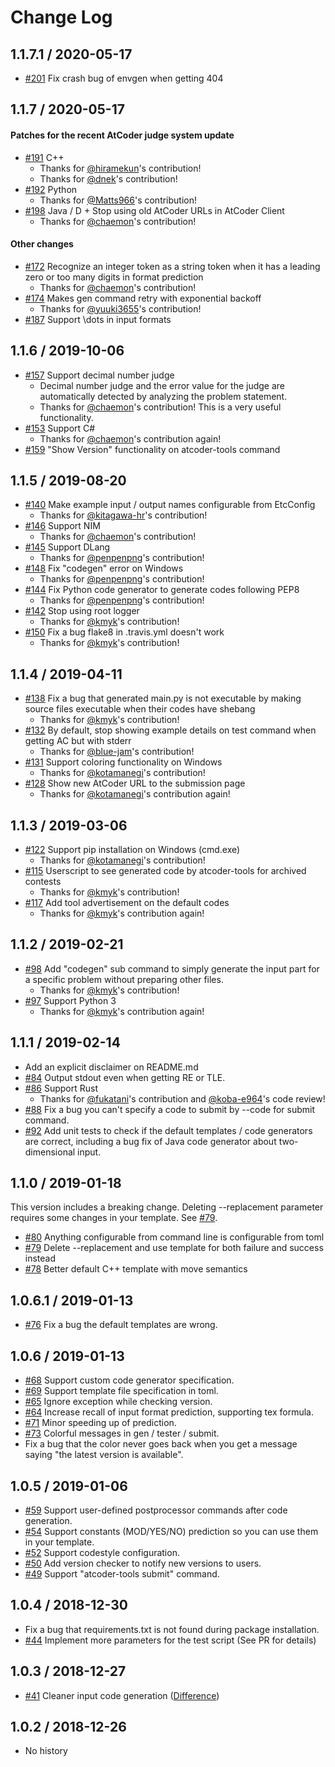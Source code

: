 # Change Log

## 1.1.7.1 / 2020-05-17
- [#201](https://github.com/kyuridenamida/atcoder-tools/pull/201) Fix crash bug of envgen when getting 404
## 1.1.7 / 2020-05-17

#### Patches for the recent AtCoder judge system update
- [#191](https://github.com/kyuridenamida/atcoder-tools/pull/191) C++
   - Thanks for [@hiramekun](https://github.com/hiramekun/)'s contribution!
   - Thanks for [@dnek](https://github.com/dnek/)'s contribution!
- [#192](https://github.com/kyuridenamida/atcoder-tools/pull/192) Python
   - Thanks for [@Matts966](https://github.com/Matts966/)'s contribution!
- [#198](https://github.com/kyuridenamida/atcoder-tools/pull/198) Java / D + Stop using old AtCoder URLs in AtCoder Client
   - Thanks for [@chaemon](https://github.com/chaemon/)'s contribution!
#### Other changes
- [#172](https://github.com/kyuridenamida/atcoder-tools/pull/172) Recognize an integer token as a string token when it has a leading zero or too many digits in format prediction
   - Thanks for [@chaemon](https://github.com/chaemon/)'s contribution!
- [#174](https://github.com/kyuridenamida/atcoder-tools/pull/174) Makes gen command retry with exponential backoff
   - Thanks for [@yuuki3655](https://github.com/yuuki3655/)'s contribution!
- [#187](https://github.com/kyuridenamida/atcoder-tools/pull/187) Support \dots in input formats

## 1.1.6 / 2019-10-06

- [#157](https://github.com/kyuridenamida/atcoder-tools/pull/157) Support decimal number judge
    - Decimal number judge and the error value for the judge are automatically detected by analyzing the problem statement.
    - Thanks for [@chaemon](https://github.com/chaemon/)'s contribution! This is a very useful functionality.
- [#153](https://github.com/kyuridenamida/atcoder-tools/pull/153) Support C#
    - Thanks for [@chaemon](https://github.com/chaemon/)'s contribution again!
- [#159](https://github.com/kyuridenamida/atcoder-tools/pull/159) "Show Version" functionality on atcoder-tools command

## 1.1.5 / 2019-08-20

- [#140](https://github.com/kyuridenamida/atcoder-tools/pull/140) Make example input / output names configurable from EtcConfig
    - Thanks for [@kitagawa-hr](https://github.com/kitagawa-hr/)'s contribution!
- [#146](https://github.com/kyuridenamida/atcoder-tools/pull/146) Support NIM
    - Thanks for [@chaemon](https://github.com/chaemon/)'s contribution!
- [#145](https://github.com/kyuridenamida/atcoder-tools/pull/145) Support DLang
    - Thanks for [@penpenpng](https://github.com/penpenpng/)'s contribution!
- [#148](https://github.com/kyuridenamida/atcoder-tools/pull/148) Fix "codegen" error on Windows
    - Thanks for [@penpenpng](https://github.com/penpenpng/)'s contribution!
- [#144](https://github.com/kyuridenamida/atcoder-tools/pull/144) Fix Python code generator to generate codes following PEP8
    - Thanks for [@penpenpng](https://github.com/penpenpng/)'s contribution!
- [#142](https://github.com/kyuridenamida/atcoder-tools/pull/142) Stop using root logger
    - Thanks for [@kmyk](https://github.com/kmyk/)'s contribution!
- [#150](https://github.com/kyuridenamida/atcoder-tools/pull/150) Fix a bug flake8 in .travis.yml doesn't work
    - Thanks for [@kmyk](https://github.com/kmyk/)'s contribution!

## 1.1.4 / 2019-04-11
- [#138](https://github.com/kyuridenamida/atcoder-tools/pull/138) Fix a bug that generated main.py is not executable by making source files executable when their codes have shebang
    - Thanks for [@kmyk](https://github.com/kmyk/)'s contribution!
- [#132](https://github.com/kyuridenamida/atcoder-tools/pull/132) By default, stop showing example details on test command when getting AC but with stderr
    - Thanks for [@blue-jam](https://github.com/blue-jam/)'s contribution!
- [#131](https://github.com/kyuridenamida/atcoder-tools/pull/131) Support coloring functionality on Windows
    - Thanks for [@kotamanegi](https://github.com/kotamanegi/)'s contribution!
- [#128](https://github.com/kyuridenamida/atcoder-tools/pull/128) Show new AtCoder URL to the submission page
    - Thanks for [@kotamanegi](https://github.com/kotamanegi/)'s contribution again!

## 1.1.3 / 2019-03-06
- [#122](https://github.com/kyuridenamida/atcoder-tools/pull/122) Support pip installation on Windows (cmd.exe)
    - Thanks for [@kotamanegi](https://github.com/kotamanegi/)'s contribution!
- [#115](https://github.com/kyuridenamida/atcoder-tools/pull/115) Userscript to see generated code by atcoder-tools for archived contests
    - Thanks for [@kmyk](https://github.com/kmyk/)'s contribution!
- [#117](https://github.com/kyuridenamida/atcoder-tools/pull/117) Add tool advertisement on the default codes
    - Thanks for [@kmyk](https://github.com/kmyk/)'s contribution again!

## 1.1.2 / 2019-02-21 
- [#98](https://github.com/kyuridenamida/atcoder-tools/pull/98) Add "codegen" sub command to simply generate the input part for a specific problem without preparing other files. 
    - Thanks for [@kmyk](https://github.com/kmyk/)'s contribution!
- [#97](https://github.com/kyuridenamida/atcoder-tools/pull/97) Support Python 3
    - Thanks for [@kmyk](https://github.com/kmyk/)'s contribution again!


## 1.1.1 / 2019-02-14 
- Add an explicit disclaimer on README.md
- [#84](https://github.com/kyuridenamida/atcoder-tools/pull/84) Output stdout even when getting RE or TLE.
- [#86](https://github.com/kyuridenamida/atcoder-tools/pull/86) Support Rust
    - Thanks for [@fukatani](https://github.com/fukatani/)'s contribution and [@koba-e964](https://github.com/koba-e964/)'s code review!
- [#88](https://github.com/kyuridenamida/atcoder-tools/pull/88) Fix a bug you can't specify a code to submit by --code for submit command.
- [#92](https://github.com/kyuridenamida/atcoder-tools/pull/92) Add unit tests to check if the default templates / code generators are correct, including a bug fix of Java code generator about two-dimensional input.


## 1.1.0 / 2019-01-18 
This version includes a breaking change. Deleting --replacement parameter requires some changes in your template. See [#79](https://github.com/kyuridenamida/atcoder-tools/pull/79).
- [#80](https://github.com/kyuridenamida/atcoder-tools/pull/80) Anything configurable from command line is configurable from toml
- [#79](https://github.com/kyuridenamida/atcoder-tools/pull/79) Delete --replacement and use template for both failure and success instead 
- [#78](https://github.com/kyuridenamida/atcoder-tools/pull/78) Better default C++ template with move semantics

## 1.0.6.1 / 2019-01-13
- [#76](https://github.com/kyuridenamida/atcoder-tools/pull/76) Fix a bug the default templates are wrong. 

## 1.0.6 / 2019-01-13
- [#68](https://github.com/kyuridenamida/atcoder-tools/pull/68) Support custom code generator specification.
- [#69](https://github.com/kyuridenamida/atcoder-tools/pull/69) Support template file specification in toml.
- [#65](https://github.com/kyuridenamida/atcoder-tools/pull/65) Ignore exception while checking version.
- [#64](https://github.com/kyuridenamida/atcoder-tools/pull/64) Increase recall of input format prediction, supporting tex formula.
- [#71](https://github.com/kyuridenamida/atcoder-tools/pull/71) Minor speeding up of prediction.
- [#73](https://github.com/kyuridenamida/atcoder-tools/pull/73) Colorful messages in gen / tester / submit.
- Fix a bug that the color never goes back when you get a message saying "the latest version is available".


## 1.0.5 / 2019-01-06
- [#59](https://github.com/kyuridenamida/atcoder-tools/pull/59) Support user-defined postprocessor commands after code generation.
- [#54](https://github.com/kyuridenamida/atcoder-tools/pull/54) Support constants (MOD/YES/NO) prediction so you can use them in your template.
- [#52](https://github.com/kyuridenamida/atcoder-tools/pull/52) Support codestyle configuration.
- [#50](https://github.com/kyuridenamida/atcoder-tools/pull/50) Add version checker to notify new versions to users.
- [#49](https://github.com/kyuridenamida/atcoder-tools/pull/49) Support "atcoder-tools submit" command.

## 1.0.4 / 2018-12-30
- Fix a bug that requirements.txt is not found during package installation.
- [#44](https://github.com/kyuridenamida/atcoder-tools/pull/44) Implement more parameters for the test script (See PR for details)


## 1.0.3 / 2018-12-27
- [#41](https://github.com/kyuridenamida/atcoder-tools/pull/41) Cleaner input code generation ([Difference](https://github.com/kyuridenamida/atcoder-tools/commit/34cc603a73c3d455fe95f0fa7669f791c207f927#diff-a7157845521bbb208641f228d4f55aa9))

## 1.0.2 / 2018-12-26
- No history

